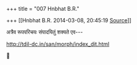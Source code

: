 +++
title = "007 Hnbhat B.R."

+++
[[Hnbhat B.R.	2014-03-08, 20:45:19 [Source](https://groups.google.com/g/samskrita/c/nsg8deJx7hQ)]]



अत्रैव रूपपरिचयः संपादयितुं शक्यते एव---

  

<http://tdil-dc.in/san/morph/index_dit.html>

  

  

  

  



